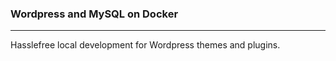 ### Wordpress and MySQL on Docker

---

Hasslefree local development for Wordpress themes and plugins.
